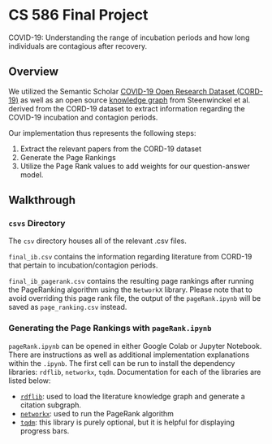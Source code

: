 # CS 586 Final Project
COVID-19: Understanding the range of incubation periods and how long individuals are contagious after recovery.

## Overview

We utilized the Semantic Scholar [COVID-19 Open Research Dataset (CORD-19)](https://www.semanticscholar.org/cord19) as well as an open source [knowledge graph](https://github.com/GillesVandewiele/COVID-KG) from Steenwinckel et al. derived from the CORD-19 dataset to extract information regarding the COVID-19 incubation and contagion periods. 

Our implementation thus represents the following steps:
1. Extract the relevant papers from the CORD-19 dataset
2. Generate the Page Rankings
3. Utilize the Page Rank values to add weights for our question-answer model.

## Walkthrough

### `csvs` Directory
The `csv` directory houses all of the relevant .csv files.

`final_ib.csv` contains the information regarding literature from CORD-19 that pertain to incubation/contagion periods. 

`final_ib_pagerank.csv` contains the resulting page rankings after running the PageRanking algorithm using the `NetworkX` library. Please note that to avoid overriding this page rank file, the output of the `pageRank.ipynb` will be saved as `page_ranking.csv` instead.

### Generating the Page Rankings with `pageRank.ipynb`
`pageRank.ipynb` can be opened in either Google Colab or Jupyter Notebook. There are instructions as well as additional implementation explanations within the `.ipynb`. The first cell can be run to install the dependency libraries: `rdflib`, `networkx`, `tqdm`. Documentation for each of the  libraries are listed below:

- [`rdflib`](https://rdflib.readthedocs.io/en/stable/): used to load the literature knowledge graph and generate a citation subgraph. 
- [`networkx`](https://networkx.org/documentation/stable/index.html): used to run the PageRank algorithm
- [`tqdm`](https://tqdm.github.io/): this library is purely optional, but it is helpful for displaying progress bars. 
